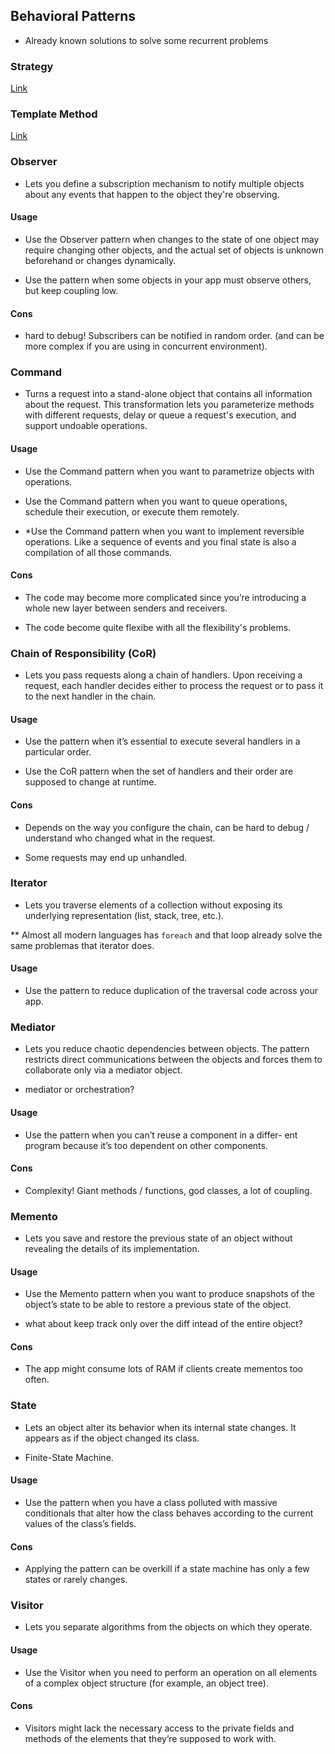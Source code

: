 ## Behavioral Patterns

- Already known solutions to solve some recurrent problems

### Strategy

[Link](https://github.com/joseteodoro/PUCES-2021-FEB-DESIGN-PATTERNS/blob/main/design-patterns-by-usage.md#behavioral-patterns--strategy)

### Template Method

[Link](https://github.com/joseteodoro/PUCES-2021-FEB-DESIGN-PATTERNS/blob/main/design-patterns-by-usage.md#behavioral-patterns--template-method)

### Observer

- Lets you define a subscription mechanism to notify multiple objects 
about any events that happen to the object they're observing.

#### Usage

- Use the Observer pattern when changes to the state of one object may
require changing other objects, and the actual set of objects is unknown
beforehand or changes dynamically.

- Use the pattern when some objects in your app must observe others,
but keep coupling low.

#### Cons

- hard to debug! Subscribers can be notified in random order. 
(and can be more complex if you are using in concurrent environment).

### Command

- Turns a request into a stand-alone object that contains all information
about the request. This transformation lets you parameterize methods with
different requests, delay or queue a request's execution, and support
undoable operations.

#### Usage

- Use the Command pattern when you want to parametrize
objects with operations.

- Use the Command pattern when you want to queue operations,
schedule their execution, or execute them remotely.

- *Use the Command pattern when you want to implement reversible operations.
Like a sequence of events and you final state is also a compilation
of all those commands.

#### Cons

- The code may become more complicated since you’re introducing a whole new
layer between senders and receivers.

- The code become quite flexibe with all the flexibility's problems.

### Chain of Responsibility (CoR)

- Lets you pass requests along a chain of handlers. Upon receiving a request,
each handler decides either to process the request or to pass it to the next
handler in the chain.

#### Usage

- Use the pattern when it’s essential to execute several handlers in a particular order.

- Use the CoR pattern when the set of handlers and their order are supposed to
change at runtime.

#### Cons

- Depends on the way you configure the chain, can be hard to debug / understand
who changed what in the request.

- Some requests may end up unhandled.

### Iterator

- Lets you traverse elements of a collection without exposing its underlying
representation (list, stack, tree, etc.).

** Almost all modern languages has `foreach` and that loop already solve the
same problemas that iterator does.

#### Usage

- Use the pattern to reduce duplication of the traversal code across your app.

### Mediator

- Lets you reduce chaotic dependencies between objects. The pattern restricts
direct communications between the objects and forces them to collaborate only
via a mediator object.

- mediator or orchestration?

#### Usage

- Use the pattern when you can’t reuse a component in a differ- ent program
because it’s too dependent on other components.

#### Cons

- Complexity! Giant methods / functions, god classes, a lot of coupling.

### Memento

- Lets you save and restore the previous state of an object without revealing
the details of its implementation.

#### Usage

- Use the Memento pattern when you want to produce snapshots of the object’s
state to be able to restore a previous state of the object.

- what about keep track only over the diff intead of the entire object?

#### Cons

- The app might consume lots of RAM if clients create mementos too often.

### State

- Lets an object alter its behavior when its internal state changes. It appears
as if the object changed its class.

- Finite-State Machine.

#### Usage

- Use the pattern when you have a class polluted with massive conditionals
that alter how the class behaves according to the current values of the class’s fields.

#### Cons

- Applying the pattern can be overkill if a state machine has only a few states
or rarely changes.

### Visitor

- Lets you separate algorithms from the objects on which they operate.

#### Usage

- Use the Visitor when you need to perform an operation on all elements
of a complex object structure (for example, an object tree).

#### Cons

- Visitors might lack the necessary access to the private fields and methods
of the elements that they’re supposed to work with.
